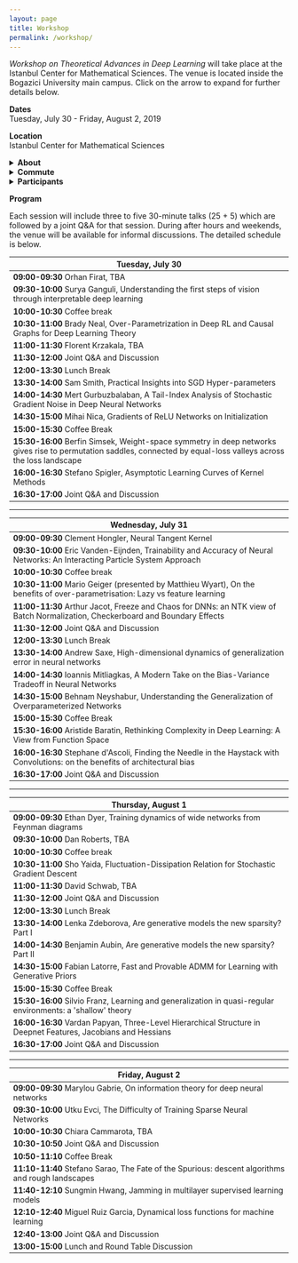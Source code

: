 ```yaml
---
layout: page
title: Workshop
permalink: /workshop/
---
```


_Workshop on Theoretical Advances in Deep Learning_ will take place at the Istanbul Center for Mathematical Sciences. The venue is located inside the Bogazici University main campus. Click on the arrow to expand for further details below.   

**Dates**  
Tuesday, July 30 - Friday, August 2, 2019   

**Location**  
Istanbul Center for Mathematical Sciences

<details>
    <summary>
        <b>
            About
        </b>
    </summary>
    <p markdown="1">  

        __Abstract:__ During the past few years, differentiable programming as a paradigm of deep learning provided cutting edge applications of machine learning in large scale problems in wide areas covering vision, speech, translation, and various autonomous machines. However, the success rate of working models is much faster than the scientific progress on understanding the working principles of such systems. More recently, theoretical developments shed some light on the inner workings of toy models on simple tasks, yet the community is still missing theoretical results that have strong predictive power on what to expect from large scale models on complex tasks and how to design them to improve their performance. In an attempt to move towards deeper understanding, we aim to bring together a group of researchers interested in the theoretical understanding of deep learning. The workshop is devoted to reviewing the most recent literature to bring everyone at the same level in terms of our current understanding, further, we will discuss theoretical challenges and propose ways to move forward. We will also devote one day of the workshop to interact with the local machine learning community that will include an opportunity for interested advanced students to introduce themselves and we will have a public lecture covering current trends in machine learning.  

    </p>
    <p>
        <p><strong>Topics:</strong></p>
        <ul>
        <li>Toy models that exhibit characteristic features of large scale systems  </li>
        <li>Scaling laws of neural networks with their degrees of freedom  </li>
        <li>Algorithmic effects and regularization in training neural networks  </li>
        <li>The role of the structure in data and teacher-student networks  </li>
        <li>Limiting behavior of simple models  </li>
        <li>Statistical physics approach to neural networks implications and its limits  </li> 
        <li>The role of priors on the performance of models </li>
        </ul>
    </p>
</details>

<details>
    <summary>
        <b markdown="1">
            Commute
        </b>
    </summary>
    <p markdown="1">  

        The subway station next to the campus is [Bogazici Universitesi Istasyonu](https://goo.gl/maps/VrC42pG9vi7u2vpW9). It is the last stop on line M6. Take line M2 (goes through Taksim) and transfer at the station called **Levent** (you can't miss it!).

        Commute to Bogazici University South Campus  
        ![commute](/assets/images/map1-.jpg)
        Closer look at the South Campus  
        ![campus](/assets/images/map2-.jpg)
        Zooming in on IMBM  
        ![venue](/assets/images/map3-.jpg)
       
    </p>
</details>


<details>
    <summary>
        <b markdown="1">
            Participants
        </b>
    </summary>
    <p>  
    <ul>
        <li>Ethem Alpaydin, Ozyegin University  </li>

        <li>Anima Anandkumar, Caltech &amp; NVIDIA  </li>

        <li>Benjamin Aubin, ENS  </li>

        <li>Aristide Baratin, MILA  </li>

        <li>David Belius, University of Basel  </li>

        <li>&dagger;Giulio Biroli, ENS  </li>

        <li>Chiara Cammarota, King's College London  </li>

        <li>Stephane d'Ascoli, ENS  </li>

        <li>Ethan Dyer, Google  </li>

        <li>Alp Eden, Bogazici University (retired)  </li>

        <li>Utku Evci, Google  </li>
        
        <li>Chiara Facciola, MOX - Politecnico di Milano  </li>

        <li>Orhan Firat, Google   </li>

        <li>Silvio Franz, Universite Paris-Sud  </li>

        <li>Marylou Gabrie, ENS  </li>

        <li>Surya Ganguli, Stanford   </li>
        
        <li>*Mario Geiger, EPFL  </li>

        <li>Caglar Gulcehre, DeepMind  (over VC) </li>

        <li>Mert Gurbuzbalaban, Rutgers Business School  </li>

        <li>Clement Hongler, EPFL  </li>

        <li>Sungmin Hwang, LPTMS  </li>

        <li>Melih Iseri, USC </li>  

        <li>Duygu Islakoglu, Koc University  </li>

        <li>Arthur Jacot, EPFL  </li>

        <li>Mehmet Kiral, Sophia University  </li>

        <li>Florent Krzakala, ENS  </li>

        <li>Fabian Latorre, EPFL  </li>

        <li>Ioannis Mitliagkas, MILA  </li>

        <li>Muhittin Mungan, Uni Bonn  </li>

        <li>Brady Neal, MILA  </li>

        <li>Behnam Neyshabur, NYU  </li>

        <li>Mihai Nica, University of Toronto  </li>

        <li>Ekin Ozman, Bogazici University  </li>

        <li>Vardan Papyan, Stanford  </li>

        <li>Dan Roberts, Diffeo Labs  </li>

        <li>Miguel Ruiz Garcia, University of Pennsylvania  </li>

        <li>&dagger;Levent Sagun, EPFL   </li>

        <li>Stefano Sarao, CEA   </li>

        <li>Andrew Saxe, University of Oxford  </li>

        <li>Berrenur Saylam, Bogazici University  </li>

        <li>David Schwab, CUNY  </li>

        <li>Berfin Simsek, EPFL  </li>

        <li>Sam Smith, DeepMind  </li>

        <li>Stefano Spigler, EPFL  </li>

        <li>Eric Vanden-Eijnden, NYU  </li>

        <li>&dagger;Matthieu Wyart, EPFL  </li>

        <li>Sho Yaida, Facebook AI  </li>

        <li>Lenka Zdeborova, CEA <br/>
        &dagger;: Organizers, *: To be confirmed</li>
    </ul>
    </p>
</details>

**Program**    
 
Each session will include three to five 30-minute talks (25 + 5) which are followed by a joint Q&A for that session. During after hours and weekends, the venue will be available for informal discussions. The detailed schedule is below. 

| Tuesday, July 30   |
|--------|
| **09:00-09:30** Orhan Firat, TBA |
| **09:30-10:00** Surya Ganguli, Understanding the first steps of vision through interpretable deep learning |
| **10:00-10:30** Coffee break |
| **10:30-11:00** Brady Neal, Over-Parametrization in Deep RL and Causal Graphs for Deep Learning Theory |
| **11:00-11:30** Florent Krzakala, TBA |
| **11:30-12:00** Joint Q&A and Discussion |
| **12:00-13:30** Lunch Break |
| **13:30-14:00** Sam Smith, Practical Insights into SGD Hyper-parameters |
| **14:00-14:30** Mert Gurbuzbalaban, A Tail-Index Analysis of Stochastic Gradient Noise in Deep Neural Networks |
| **14:30-15:00** Mihai Nica, Gradients of ReLU Networks on Initialization  |
| **15:00-15:30** Coffee Break |
| **15:30-16:00** Berfin Simsek, Weight-space symmetry in deep networks gives rise to permutation saddles, connected by equal-loss valleys across the loss landscape |
| **16:00-16:30** Stefano Spigler, Asymptotic Learning Curves of Kernel Methods |
| **16:30-17:00** Joint Q&A and Discussion |

---

|Wednesday, July 31|
|------- |
|**09:00-09:30** Clement Hongler, Neural Tangent Kernel|
|**09:30-10:00** Eric Vanden-Eijnden, Trainability and Accuracy of Neural Networks: An Interacting Particle System Approach|
|**10:00-10:30** Coffee break|
|**10:30-11:00** Mario Geiger (presented by Matthieu Wyart), On the benefits of over-parametrisation: Lazy vs feature learning|
|**11:00-11:30** Arthur Jacot, Freeze and Chaos for DNNs: an NTK view of Batch Normalization, Checkerboard and Boundary Effects|
|**11:30-12:00** Joint Q&A and Discussion|
|**12:00-13:30** Lunch Break|
|**13:30-14:00** Andrew Saxe, High-dimensional dynamics of generalization error in neural networks|
|**14:00-14:30** Ioannis Mitliagkas, A Modern Take on the Bias-Variance Tradeoff in Neural Networks|
|**14:30-15:00** Behnam Neyshabur, Understanding the Generalization of Overparameterized Networks |
|**15:00-15:30** Coffee Break|
|**15:30-16:00** Aristide Baratin, Rethinking Complexity in Deep Learning: A View from Function Space|
|**16:00-16:30** Stephane d'Ascoli, Finding the Needle in the Haystack with Convolutions: on the benefits of architectural bias |
|**16:30-17:00** Joint Q&A and Discussion|

--- 

|Thursday, August 1|
|------- |
|**09:00-09:30** Ethan Dyer, Training dynamics of wide networks from Feynman diagrams |
|**09:30-10:00** Dan Roberts, TBA |
|**10:00-10:30** Coffee break|
|**10:30-11:00** Sho Yaida, Fluctuation-Dissipation Relation for Stochastic Gradient Descent |
|**11:00-11:30** David Schwab, TBA |
|**11:30-12:00** Joint Q&A and Discussion|
|**12:00-13:30** Lunch Break|
|**13:30-14:00** Lenka Zdeborova, Are generative models the new sparsity? Part I |
|**14:00-14:30** Benjamin Aubin, Are generative models the new sparsity? Part II |
|**14:30-15:00** Fabian Latorre, Fast and Provable ADMM for Learning with Generative Priors |
|**15:00-15:30** Coffee Break|
|**15:30-16:00** Silvio Franz, Learning and generalization in quasi-regular environments: a 'shallow' theory |
|**16:00-16:30** Vardan Papyan, Three-Level Hierarchical Structure in Deepnet Features, Jacobians and Hessians |
|**16:30-17:00** Joint Q&A and Discussion|

---

|Friday, August 2|
|------- |
|**09:00-09:30** Marylou Gabrie, On information theory for deep neural networks |
|**09:30-10:00** Utku Evci, The Difficulty of Training Sparse Neural Networks |
|**10:00-10:30** Chiara Cammarota, TBA|
|**10:30-10:50** Joint Q&A and Discussion|
|**10:50-11:10** Coffee Break|
|**11:10-11:40** Stefano Sarao, The Fate of the Spurious: descent algorithms and rough landscapes |
|**11:40-12:10** Sungmin Hwang, Jamming in multilayer supervised learning models |
|**12:10-12:40** Miguel Ruiz Garcia, Dynamical loss functions for machine learning |
|**12:40-13:00** Joint Q&A and Discussion|
|**13:00-15:00** Lunch and Round Table Discussion |

